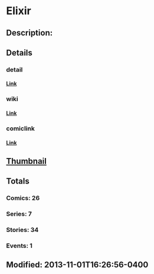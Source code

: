 # Elixir
## Description: 
## Details
### detail
#### [Link](http://marvel.com/characters/608/elixir?utm_campaign=apiRef&utm_source=225578a89fc76f3d20fbffda5d17a88d)
### wiki
#### [Link](http://marvel.com/universe/Elixir?utm_campaign=apiRef&utm_source=225578a89fc76f3d20fbffda5d17a88d)
### comiclink
#### [Link](http://marvel.com/comics/characters/1011082/elixir?utm_campaign=apiRef&utm_source=225578a89fc76f3d20fbffda5d17a88d)
## [Thumbnail](http://i.annihil.us/u/prod/marvel/i/mg/5/d0/52740e1b4ad81.jpg)
## Totals
### Comics: 26
### Series: 7
### Stories: 34
### Events: 1
## Modified: 2013-11-01T16:26:56-0400